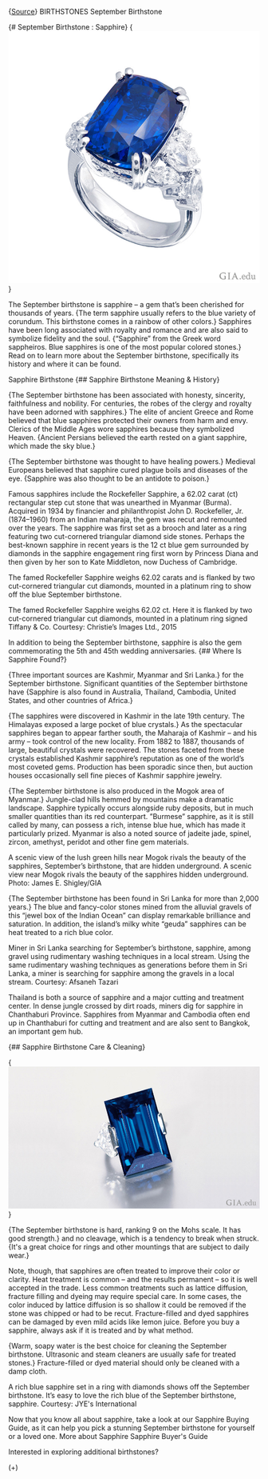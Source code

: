 {[Source](https://www.gia.edu/birthstones/september-birthstones)}
BIRTHSTONES
September Birthstone

{# September Birthstone : Sapphire}
{![Sapphire](sapphire-diamond-sapphire-ring-750x750.png)}


The September birthstone is sapphire – a gem that’s been cherished for 
thousands of years. {The term sapphire usually refers to the blue variety of 
corundum. This birthstone comes in a rainbow of other colors.} Sapphires have 
been long associated with royalty and romance and are also said to symbolize 
fidelity and the soul. {“Sapphire” from the Greek word sappheiros. Blue 
sapphires is one of the most popular colored stones.} Read on to learn more 
about the September birthstone, specifically its history and where it can be 
found.

Sapphire Birthstone
{## Sapphire Birthstone Meaning & History}

{The September birthstone has been associated with honesty, sincerity, 
faithfulness and nobility. For centuries, the robes of the clergy and royalty 
have been adorned with sapphires.} The elite of ancient Greece and Rome 
believed that blue sapphires protected their owners from harm and envy. Clerics 
of the Middle Ages wore sapphires because they symbolized Heaven. {Ancient 
Persians believed the earth rested on a giant sapphire, which made the sky 
blue.}

{The September birthstone was thought to have healing powers.} Medieval 
Europeans believed that sapphire cured plague boils and diseases of the eye. 
{Sapphire was also thought to be an antidote to poison.}

Famous sapphires include the Rockefeller Sapphire, a 62.02 carat (ct) 
rectangular step cut stone that was unearthed in Myanmar (Burma). Acquired in 
1934 by financier and philanthropist John D. Rockefeller, Jr. (1874–1960) 
from an Indian maharaja, the gem was recut and remounted over the years. The 
sapphire was first set as a brooch and later as a ring featuring two 
cut-cornered triangular diamond side stones. Perhaps the best-known sapphire in 
recent years is the 12 ct blue gem surrounded by diamonds in the sapphire 
engagement ring first worn by Princess Diana and then given by her son to Kate 
Middleton, now Duchess of Cambridge.

The famed Rockefeller Sapphire weighs 62.02 carats and is flanked by two 
cut-cornered triangular cut diamonds, mounted in a platinum ring to show off 
the blue September birthstone.

The famed Rockefeller Sapphire weighs 62.02 ct. Here it is flanked by two 
cut-cornered triangular cut diamonds, mounted in a platinum ring signed Tiffany 
& Co. Courtesy: Christie’s Images Ltd., 2015


In addition to being the September birthstone, sapphire is also the gem 
commemorating the 5th and 45th wedding anniversaries.
{## Where Is Sapphire Found?}

{Three important sources are Kashmir, Myanmar and Sri Lanka.} for the September 
birthstone. Significant quantities of the September birthstone have {Sapphire 
is also found in Australia, Thailand, Cambodia, United States, and other 
countries of Africa.}

{The sapphires were discovered in Kashmir in the late 19th century. The 
Himalayas exposed a large pocket of blue crystals.} As the spectacular 
sapphires began to appear farther south, the Maharaja of Kashmir – and his 
army – took control of the new locality. From 1882 to 1887, thousands of 
large, beautiful crystals were recovered. The stones faceted from these 
crystals established Kashmir sapphire’s reputation as one of the world’s 
most coveted gems. Production has been sporadic since then, but auction houses 
occasionally sell fine pieces of Kashmir sapphire jewelry.

{The September birthstone is also produced in the Mogok area of Myanmar.} 
Jungle-clad hills hemmed by mountains make a dramatic landscape. Sapphire 
typically occurs alongside ruby deposits, but in much smaller quantities than 
its red counterpart. ”Burmese” sapphire, as it is still called by many, can 
possess a rich, intense blue hue, which has made it particularly prized. 
Myanmar is also a noted source of jadeite jade, spinel, zircon, amethyst, 
peridot and other fine gem materials.

A scenic view of the lush green hills near Mogok rivals the beauty of the 
sapphires, September’s birthstone, that are hidden underground.
A scenic view near Mogok rivals the beauty of the sapphires hidden underground. 
Photo: James E. Shigley/GIA


{The September birthstone has been found in Sri Lanka for more than 2,000 
years.} The blue and fancy-color stones mined from the alluvial gravels of this 
“jewel box of the Indian Ocean” can display remarkable brilliance and 
saturation. In addition, the island’s milky white “geuda” sapphires can 
be heat treated to a rich blue color.

Miner in Sri Lanka searching for September’s birthstone, sapphire, among 
gravel using rudimentary washing techniques in a local stream.
Using the same rudimentary washing techniques as generations before them in Sri 
Lanka, a miner is searching for sapphire among the gravels in a local stream. 
Courtesy: Afsaneh Tazari


Thailand is both a source of sapphire and a major cutting and treatment center. 
In dense jungle crossed by dirt roads, miners dig for sapphire in Chanthaburi 
Province. Sapphires from Myanmar and Cambodia often end up in Chanthaburi for 
cutting and treatment and are also sent to Bangkok, an important gem hub.

{## Sapphire Birthstone Care & Cleaning}

{![Sapphire](sapphire-ring-900x507.png)}

{The September birthstone is hard, ranking 9 on the Mohs scale. It has good 
strength.} and no cleavage, which is a tendency to break when struck. {It's a 
great choice for rings and other mountings that are subject to daily wear.}

Note, though, that sapphires are often treated to improve their color or 
clarity. Heat treatment is common – and the results permanent – so it is 
well accepted in the trade. Less common treatments such as lattice diffusion, 
fracture filling and dyeing may require special care. In some cases, the color 
induced by lattice diffusion is so shallow it could be removed if the stone was 
chipped or had to be recut. Fracture-filled and dyed sapphires can be damaged 
by even mild acids like lemon juice. Before you buy a sapphire, always ask if 
it is treated and by what method.

{Warm, soapy water is the best choice for cleaning the September birthstone. 
Ultrasonic and steam cleaners are usually safe for treated stones.} 
Fracture-filled or dyed material should only be cleaned with a damp cloth.

A rich blue sapphire set in a ring with diamonds shows off the September 
birthstone. It’s easy to love the rich blue of the September birthstone, 
sapphire. Courtesy: JYE's International

Now that you know all about sapphire, take a look at our Sapphire Buying Guide, 
as it can help you pick a stunning September birthstone for yourself or a loved 
one. More about Sapphire Sapphire Buyer's Guide

Interested in exploring additional birthstones?

(+)

